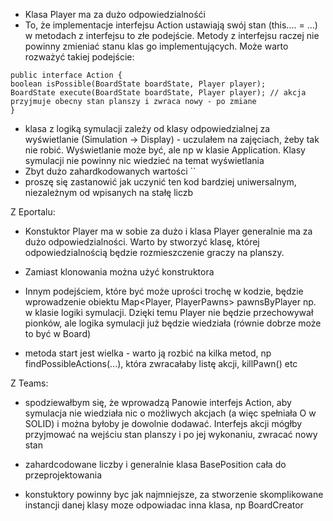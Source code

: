 - Klasa Player ma za dużo odpowiedzialnośći
- To, że implementacje interfejsu Action ustawiają swój stan (this.... = ...) w metodach z interfejsu to złe podejście. Metody z interfejsu raczej nie powinny zmieniać stanu klas go implementujących. Może warto rozważyć takiej podejście:

```
public interface Action {
boolean isPossible(BoardState boardState, Player player);
BoardState execute(BoardState boardState, Player player); // akcja przyjmuje obecny stan planszy i zwraca nowy - po zmiane
}
```

- klasa z logiką symulacji zależy od klasy odpowiedzialnej za wyświetlanie (Simulation -> Display) - uczulałem na zajęciach, żeby tak nie robić. Wyświetlanie może być, ale np w klasie Application. Klasy symulacji nie powinny nic wiedzieć na temat wyświetlania
- Zbyt dużo zahardkodowanych wartości
``
- proszę się zastanowić jak uczynić ten kod bardziej uniwersalnym, niezależnym od wpisanych na stałę liczb

Z Eportalu:
- Konstuktor Player ma w sobie za dużo i klasa Player generalnie ma za dużo odpowiedzialności. Warto by stworzyć klasę, której odpowiedzialnością będzie rozmieszczenie graczy na planszy.
- Zamiast klonowania można użyć konstruktora
- Innym podejściem, które być może uprości trochę w kodzie, będzie wprowadzenie obiektu Map<Player, PlayerPawns> pawnsByPlayer np. w klasie logiki symulacji. Dzięki temu Player nie będzie przechowywał pionków, ale logika symulacji już będzie wiedziała (równie dobrze może to być w Board)

- metoda start jest wielka - warto ją rozbić na kilka metod, np findPossibleActions(...), która zwracałaby listę akcji, killPawn() etc

Z Teams:
- spodziewałbym się, że wprowadzą Panowie interfejs Action, aby symulacja nie wiedziała nic o możliwych akcjach (a więc spełniała O w SOLID) i można byłoby je dowolnie dodawać. Interfejs akcji mógłby przyjmować na wejściu stan planszy i po jej wykonaniu, zwracać nowy stan

- zahardcodowane liczby i generalnie klasa BasePosition cała do przeprojektowania

- konstuktory powinny byc jak najmniejsze, za stworzenie skomplikowane instancji danej klasy moze odpowiadac inna klasa, np BoardCreator